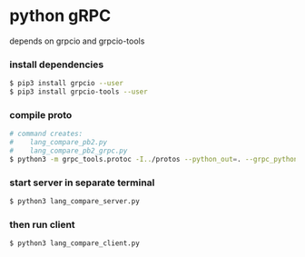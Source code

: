 # python gRPC

depends on grpcio and grpcio-tools

### install dependencies
```bash
$ pip3 install grpcio --user
$ pip3 install grpcio-tools --user
```

### compile proto
```bash
# command creates:
#    lang_compare_pb2.py
#    lang_compare_pb2_grpc.py
$ python3 -m grpc_tools.protoc -I../protos --python_out=. --grpc_python_out=. ../protos/lang_compare.proto
```

### start server in separate terminal
```bash
$ python3 lang_compare_server.py 
```

### then run client 
```bash
$ python3 lang_compare_client.py  
```
